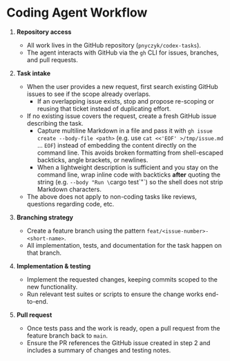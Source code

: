 # Coding Agent Workflow

1. **Repository access**
   - All work lives in the GitHub repository (`pnyczyk/codex-tasks`).
   - The agent interacts with GitHub via the `gh` CLI for issues, branches, and pull requests.

2. **Task intake**
   - When the user provides a new request, first search existing GitHub issues to see if the scope already overlaps.
     - If an overlapping issue exists, stop and propose re-scoping or reusing that ticket instead of duplicating effort.
   - If no existing issue covers the request, create a fresh GitHub issue describing the task.
     - Capture multiline Markdown in a file and pass it with `gh issue create --body-file <path>` (e.g. use `cat <<'EOF' >/tmp/issue.md` … `EOF`) instead of embedding the content directly on the command line. This avoids broken formatting from shell-escaped backticks, angle brackets, or newlines.
     - When a lightweight description is sufficient and you stay on the command line, wrap inline code with backticks **after** quoting the string (e.g. `--body "Run \`cargo test\`"`) so the shell does not strip Markdown characters.
   - The above does not apply to non-coding tasks like reviews, questions regarding code, etc.

3. **Branching strategy**
   - Create a feature branch using the pattern `feat/<issue-number>-<short-name>`.
   - All implementation, tests, and documentation for the task happen on that branch.

4. **Implementation & testing**
   - Implement the requested changes, keeping commits scoped to the new functionality.
   - Run relevant test suites or scripts to ensure the change works end-to-end.

5. **Pull request**
   - Once tests pass and the work is ready, open a pull request from the feature branch back to `main`.
   - Ensure the PR references the GitHub issue created in step 2 and includes a summary of changes and testing notes.
